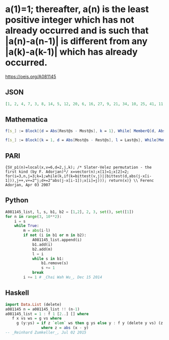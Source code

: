 # a\(1\)\=1; thereafter, a\(n\) is the least positive integer which has not already occurred and is such that \|a\(n\)\-a\(n\-1\)\| is different from any \|a\(k\)\-a\(k\-1\)\| which has already occurred\.
https://oeis.org/A081145
## JSON
```JSON
[1, 2, 4, 7, 3, 8, 14, 5, 12, 20, 6, 16, 27, 9, 21, 34, 10, 25, 41, 11, 28, 47, 13, 33, 54, 15, 37, 60, 17, 42, 68, 18, 45, 73, 19, 48, 79, 22, 55, 23, 58, 94, 24, 61, 99, 26, 66, 107, 29, 71, 115, 30, 75, 121, 31, 78, 126, 32, 81, 132, 35, 87, 140, 36, 91, 147, 38, 96, 155, 39]
```
## Mathematica
```Mathematica
f[s_] := Block[{d = Abs[Rest@s - Most@s], k = 1}, While[ MemberQ[d, Abs[k - Last@s]] || MemberQ[s, k], k++ ]; Append[s, k]]; NestList[s, {1}, 70] (* _Robert G. Wilson v_, Jun 09 2006 *)
```
```Mathematica
f[s_] := Block[{k = 1, d = Abs[Most@s - Rest@s], l = Last@s}, While[MemberQ[s, k] || MemberQ[d, Abs[l - k]], k++ ]; Append[s, k]]; Nest[f, {1}, 70] (* _Robert G. Wilson v_, Jun 13 2006 *)
```
## PARI
```PARI
{SV_p1(n)=local(x,v=6,d=2,j,k); /* Slater-Velez permutation - the first kind (by F. Adorjan)*/ x=vector(n);x[1]=1;x[2]=2; for(i=3,n,j=3;k=1;while(k,if(k=bittest(v,j)||bittest(d,abs(j-x[i-1])),j++,v+=2^j;d+=2^abs(j-x[i-1]);x[i]=j))); return(x)} \\ Ferenc Adorjan, Apr 03 2007
```
## Python
```Python
A081145_list, l, s, b1, b2 = [1,2], 2, 3, set(), set([1])
for n in range(3, 10**2):
    i = s
    while True:
        m = abs(i-l)
        if not (i in b1 or m in b2):
            A081145_list.append(i)
            b1.add(i)
            b2.add(m)
            l = i
            while s in b1:
                b1.remove(s)
                s += 1
            break
        i += 1 # _Chai Wah Wu_, Dec 15 2014
```
## Haskell
```Haskell
import Data.List (delete)
a081145 n = a081145_list !! (n-1)
a081145_list = 1 : f 1 [2..] [] where
   f x vs ws = g vs where
     g (y:ys) = if z `elem` ws then g ys else y : f y (delete y vs) (z:ws)
                where z = abs (x - y)
-- _Reinhard Zumkeller_, Jul 02 2015
```
